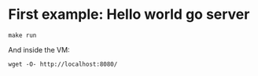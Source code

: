# First example: Hello world go server

```
make run
```

And inside the VM:
```
wget -O- http://localhost:8080/
```
